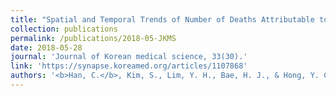 ```yaml
---
title: "Spatial and Temporal Trends of Number of Deaths Attributable to Ambient PM2.5 in Korea"
collection: publications
permalink: /publications/2018-05-JKMS
date: 2018-05-28
journal: 'Journal of Korean medical science, 33(30).'
link: 'https://synapse.koreamed.org/articles/1107868'
authors: '<b>Han, C.</b>, Kim, S., Lim, Y. H., Bae, H. J., & Hong, Y. C. (2018).'
---
```

